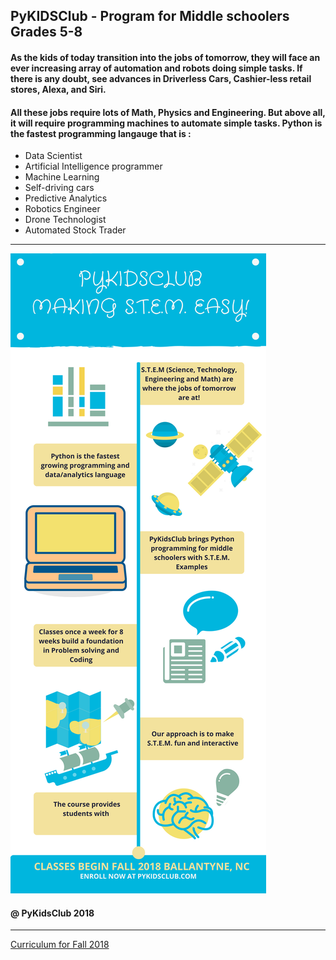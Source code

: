 ## PyKIDSClub - Program for Middle schoolers Grades 5-8

####  As the kids of today transition into the jobs of tomorrow, they will face an ever increasing array of automation and robots doing simple tasks. If there is any doubt, see advances in Driverless Cars, Cashier-less retail stores, Alexa, and Siri.

#### All these jobs require lots of Math, Physics and Engineering. But above all, it will require programming machines to automate simple tasks. Python is the fastest programming langauge that is :

- Data Scientist
- Artificial Intelligence programmer
- Machine Learning 
- Self-driving cars
- Predictive Analytics
- Robotics Engineer
- Drone Technologist
- Automated Stock Trader

---

<img src = "images/pykidsclub1.png">

#### @ PyKidsClub 2018

---

[Curriculum for Fall 2018](https://github.com/pykidsclub/index/blob/master/curriculum.md)

